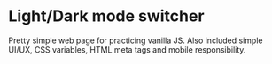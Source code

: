 # Light/Dark mode switcher 
Pretty simple web page for practicing vanilla JS. Also included simple UI/UX, CSS variables, HTML meta tags and mobile responsibility.
